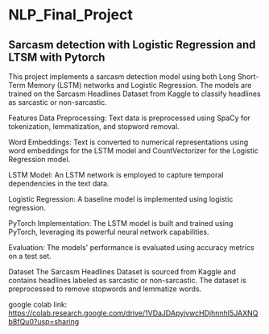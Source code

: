 # NLP_Final_Project
## Sarcasm detection with Logistic Regression and LTSM with Pytorch
This project implements a sarcasm detection model using both Long Short-Term Memory (LSTM) networks and Logistic Regression. The models are trained on the Sarcasm Headlines Dataset from Kaggle to classify headlines as sarcastic or non-sarcastic.

Features
Data Preprocessing: Text data is preprocessed using SpaCy for tokenization, lemmatization, and stopword removal.

Word Embeddings: Text is converted to numerical representations using word embeddings for the LSTM model and CountVectorizer for the Logistic Regression model.

LSTM Model: An LSTM network is employed to capture temporal dependencies in the text data.

Logistic Regression: A baseline model is implemented using logistic regression.

PyTorch Implementation: The LSTM model is built and trained using PyTorch, leveraging its powerful neural network capabilities.

Evaluation: The models' performance is evaluated using accuracy metrics on a test set.

Dataset
The Sarcasm Headlines Dataset is sourced from Kaggle and contains headlines labeled as sarcastic or non-sarcastic. The dataset is preprocessed to remove stopwords and lemmatize words.

google colab link: https://colab.research.google.com/drive/1VDaJDApyivwcHDjhnnhI5JAXNQb8fQu0?usp=sharing
